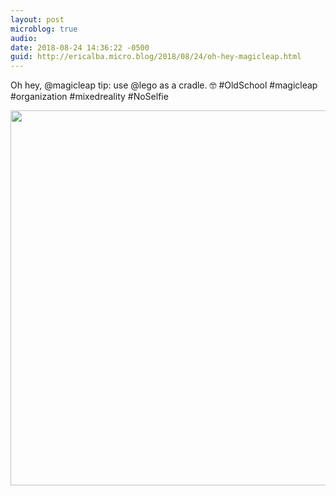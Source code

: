 ```yaml
---
layout: post
microblog: true
audio: 
date: 2018-08-24 14:36:22 -0500
guid: http://ericalba.micro.blog/2018/08/24/oh-hey-magicleap.html
---
```

Oh hey, @magicleap tip: use @lego as a cradle. 🤓 #OldSchool #magicleap #organization #mixedreality #NoSelfie

<img src="http://micro.ericalba.com/uploads/2018/9a907576d0.jpg" width="600" height="600" />
